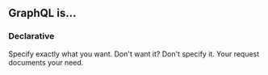 ## GraphQL is...

###  Declarative

Specify exactly what you want. Don't want it? Don't specify it. Your request documents your need.
